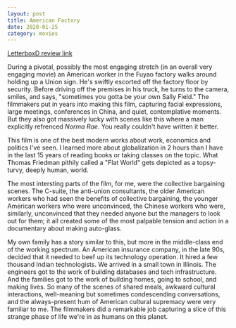 ```yaml
---
layout: post
title: American Factory
date: 2020-01-25
category: movies
---
```

 
[LetterboxD review link](https://letterboxd.com/samarthbhaskar/film/american-factory/)

During a pivotal, possibly the most engaging stretch (in an overall very engaging movie) an American worker in the Fuyao factory walks around holding up a Union sign. He's swiftly escorted off the factory floor by security. Before driving off the premises in his truck, he turns to the camera, smiles, and says, "sometimes you gotta be your own Sally Field." The filmmakers put in years into making this film, capturing facial expressions, large meetings, conferences in China, and quiet, contemplative moments. But they also got massively lucky with scenes like this where a man explicitly refrenced <em>Norma Rae</em>. You really couldn't have written it better.

This film is one of the best modern works about work, economics and politics I've seen. I learned more about globalization in 2 hours than I have in the last 15 years of reading books or taking classes on the topic. What Thomas Friedman pithily called a "Flat World" gets depicted as a topsy-turvy, deeply human, world. 

The most intersting parts of the film, for me, were the collective bargaining scenes. The C-suite, the anti-union consultants, the older American workers who had seen the benefits of collective bargaining, the younger American workers who were unconvinced, the Chinese workers who were, similarly, unconvinced that they needed anyone but the managers to look out for them; it all created some of the most palpable tension and action in a documentary about making auto-glass.

My own family has a story similar to this, but more in the middle-class end of the working spectrum. An American insurance company, in the late 90s, decided that it needed to beef up its technology operation. It hired a few thousand Indian technologists. We arrived in a small town in Illinois. The engineers got to the work of building databases and tech infrastructure. And the families got to the work of building homes, going to school, and making lives. So many of the scenes of shared meals, awkward cultural interactions, well-meaning but sometimes condescending conversations, and the always-present hum of American cultural supremacy were very familiar to me. The filmmakers did a remarkable job capturing a slice of this strange phase of life we're in as humans on this planet.

